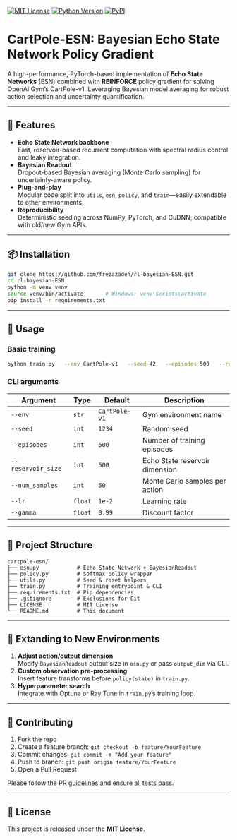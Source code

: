 [![MIT License](https://img.shields.io/badge/license-MIT-blue.svg)](LICENSE)
[![Python Version](https://img.shields.io/badge/python-3.8%2B-blue.svg)]()
[![PyPI](https://img.shields.io/pypi/v/your-package-name.svg)]()

# CartPole-ESN: Bayesian Echo State Network Policy Gradient

A high-performance, PyTorch-based implementation of **Echo State Networks** (ESN) combined with **REINFORCE** policy gradient for solving OpenAI Gym’s CartPole-v1. Leveraging Bayesian model averaging for robust action selection and uncertainty quantification.

---

## 🚀 Features

- **Echo State Network backbone**  
  Fast, reservoir-based recurrent computation with spectral radius control and leaky integration.
- **Bayesian Readout**  
  Dropout-based Bayesian averaging (Monte Carlo sampling) for uncertainty-aware policy.
- **Plug-and-play**  
  Modular code split into `utils`, `esn`, `policy`, and `train`—easily extendable to other environments.
- **Reproducibility**  
  Deterministic seeding across NumPy, PyTorch, and CuDNN; compatible with old/new Gym APIs.

---

## 📦 Installation

```bash
git clone https://github.com/frezazadeh/rl-bayesian-ESN.git
cd rl-bayesian-ESN
python -m venv venv
source venv/bin/activate       # Windows: venv\Scripts\activate
pip install -r requirements.txt
```

---

## 🏃 Usage

### Basic training
```bash
python train.py   --env CartPole-v1   --seed 42   --episodes 500   --reservoir_size 500   --num_samples 50   --lr 0.01   --gamma 0.99
```

### CLI arguments
| Argument        | Type    | Default     | Description                                         |
| --------------- | ------- | ----------- | --------------------------------------------------- |
| `--env`         | `str`   | `CartPole-v1` | Gym environment name                                |
| `--seed`        | `int`   | `1234`      | Random seed                                         |
| `--episodes`    | `int`   | `500`       | Number of training episodes                         |
| `--reservoir_size` | `int` | `500`     | Echo State reservoir dimension                      |
| `--num_samples` | `int`   | `50`        | Monte Carlo samples per action                      |
| `--lr`          | `float` | `1e-2`      | Learning rate                                       |
| `--gamma`       | `float` | `0.99`      | Discount factor                                      |

---

## 📁 Project Structure

```text
cartpole-esn/
├── esn.py            # Echo State Network + BayesianReadout
├── policy.py         # Softmax policy wrapper
├── utils.py          # Seed & reset helpers
├── train.py          # Training entrypoint & CLI
├── requirements.txt  # Pip dependencies
├── .gitignore        # Exclusions for Git
├── LICENSE           # MIT License
└── README.md         # This document
```

---

## 🔧 Extanding to New Environments

1. **Adjust action/output dimension**  
   Modify `BayesianReadout` output size in `esn.py` or pass `output_dim` via CLI.
2. **Custom observation pre-processing**  
   Insert feature transforms before `policy(state)` in `train.py`.
3. **Hyperparameter search**  
   Integrate with Optuna or Ray Tune in `train.py`’s training loop.

---

## 🤝 Contributing

1. Fork the repo  
2. Create a feature branch: `git checkout -b feature/YourFeature`  
3. Commit changes: `git commit -m "Add your feature"`  
4. Push to branch: `git push origin feature/YourFeature`  
5. Open a Pull Request

Please follow the [PR guidelines](CONTRIBUTING.md) and ensure all tests pass.

---

## 📜 License

This project is released under the **MIT License**.

